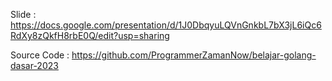 Slide : https://docs.google.com/presentation/d/1J0DbqyuLQVnGnkbL7bX3jL6iQc6RdXy8zQkfH8rbE0Q/edit?usp=sharing



Source Code : https://github.com/ProgrammerZamanNow/belajar-golang-dasar-2023

